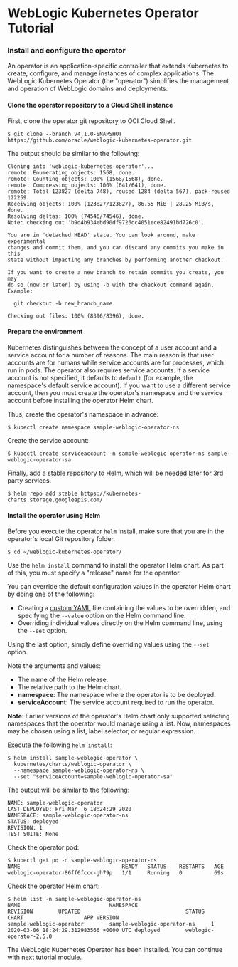 # WebLogic Kubernetes Operator Tutorial #

### Install and configure the operator  ###

An operator is an application-specific controller that extends Kubernetes to create, configure, and manage instances of complex applications. The WebLogic Kubernetes Operator (the "operator") simplifies the management and operation of WebLogic domains and deployments.

#### Clone the operator repository to a Cloud Shell instance ####
First, clone the operator git repository to OCI Cloud Shell.
```shell
$ git clone --branch v4.1.0-SNAPSHOT https://github.com/oracle/weblogic-kubernetes-operator.git
```
The output should be similar to the following:
```shell
Cloning into 'weblogic-kubernetes-operator'...
remote: Enumerating objects: 1568, done.
remote: Counting objects: 100% (1568/1568), done.
remote: Compressing objects: 100% (641/641), done.
remote: Total 123827 (delta 748), reused 1284 (delta 567), pack-reused 122259
Receiving objects: 100% (123827/123827), 86.55 MiB | 28.25 MiB/s, done.
Resolving deltas: 100% (74546/74546), done.
Note: checking out 'b9d4b934ebd90df9726dc4051ece82491bd726c0'.

You are in 'detached HEAD' state. You can look around, make experimental
changes and commit them, and you can discard any commits you make in this
state without impacting any branches by performing another checkout.

If you want to create a new branch to retain commits you create, you may
do so (now or later) by using -b with the checkout command again. Example:

  git checkout -b new_branch_name

Checking out files: 100% (8396/8396), done.
```
#### Prepare the environment ####
Kubernetes distinguishes between the concept of a user account and a service account for a number of reasons. The main reason is that user accounts are for humans while service accounts are for processes, which run in pods. The operator also requires service accounts.  If a service account is not specified, it defaults to `default` (for example, the namespace's default service account). If you want to use a different service account, then you must create the operator's namespace and the service account before installing the operator Helm chart.

Thus, create the operator's namespace in advance:
```shell
$ kubectl create namespace sample-weblogic-operator-ns
```
Create the service account:
```shell
$ kubectl create serviceaccount -n sample-weblogic-operator-ns sample-weblogic-operator-sa
```
Finally, add a stable repository to Helm, which will be needed later for 3rd party services.
```shell
$ helm repo add stable https://kubernetes-charts.storage.googleapis.com/
```
#### Install the operator using Helm ####
Before you execute the operator `helm` install, make sure that you are in the operator's local Git repository folder.
```shell
$ cd ~/weblogic-kubernetes-operator/
```
Use the `helm install` command to install the operator Helm chart. As part of this, you must specify a "release" name for the operator.

You can override the default configuration values in the operator Helm chart by doing one of the following:

- Creating a [custom YAML](https://raw.githubusercontent.com/oracle/weblogic-kubernetes-operator/master/kubernetes/charts/weblogic-operator/values.yaml) file containing the values to be overridden, and specifying the `--value` option on the Helm command line.
- Overriding individual values directly on the Helm command line, using the `--set` option.

Using the last option, simply define overriding values using the `--set` option.

Note the arguments and values:

- The name of the Helm release.
- The relative path to the Helm chart.
- **namespace**: The namespace where the operator is to be deployed.
- **serviceAccount**: The service account required to run the operator.

**Note**: Earlier versions of the operator's Helm chart only supported selecting namespaces that the operator would manage using a list. Now, namespaces may be chosen using a list, label selector, or regular expression.

Execute the following `helm install`:
```shell
$ helm install sample-weblogic-operator \
  kubernetes/charts/weblogic-operator \
  --namespace sample-weblogic-operator-ns \
  --set "serviceAccount=sample-weblogic-operator-sa"
```
The output will be similar to the following:
```shell
NAME: sample-weblogic-operator
LAST DEPLOYED: Fri Mar  6 18:24:29 2020
NAMESPACE: sample-weblogic-operator-ns
STATUS: deployed
REVISION: 1
TEST SUITE: None
```
Check the operator pod:
```shell
$ kubectl get po -n sample-weblogic-operator-ns
NAME                                READY   STATUS    RESTARTS   AGE
weblogic-operator-86ff6fccc-gh79p   1/1     Running   0          69s
```
Check the operator Helm chart:
```shell
$ helm list -n sample-weblogic-operator-ns
NAME                            NAMESPACE                       REVISION        UPDATED                                 STATUS          CHART                   APP VERSION
sample-weblogic-operator        sample-weblogic-operator-ns     1               2020-03-06 18:24:29.312983566 +0000 UTC deployed        weblogic-operator-2.5.0
```

The WebLogic Kubernetes Operator has been installed. You can continue with next tutorial module.
